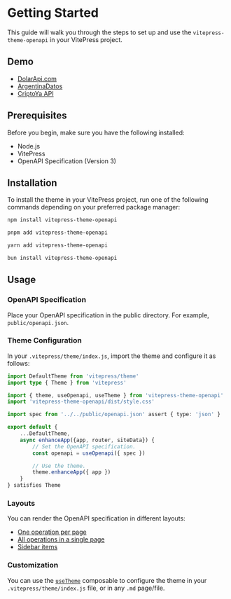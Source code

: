 # Getting Started

This guide will walk you through the steps to set up and use the `vitepress-theme-openapi` in your VitePress project.

## Demo

- [DolarApi.com](https://dolarapi.com/)
- [ArgentinaDatos](https://argentinadatos.com/)
- [CriptoYa API](https://docs.criptoya.com/)

## Prerequisites

Before you begin, make sure you have the following installed:

- Node.js
- VitePress
- OpenAPI Specification (Version 3)

## Installation

To install the theme in your VitePress project, run one of the following commands depending on your preferred package
manager:

```bash
npm install vitepress-theme-openapi

pnpm add vitepress-theme-openapi

yarn add vitepress-theme-openapi

bun install vitepress-theme-openapi
```

## Usage

### OpenAPI Specification

Place your OpenAPI specification in the public directory. For example, `public/openapi.json`.

### Theme Configuration

In your `.vitepress/theme/index.js`, import the theme and configure it as follows:

```ts
import DefaultTheme from 'vitepress/theme'
import type { Theme } from 'vitepress'

import { theme, useOpenapi, useTheme } from 'vitepress-theme-openapi'
import 'vitepress-theme-openapi/dist/style.css'

import spec from '../../public/openapi.json' assert { type: 'json' }

export default {
    ...DefaultTheme,
    async enhanceApp({app, router, siteData}) {
        // Set the OpenAPI specification.
        const openapi = useOpenapi({ spec })

        // Use the theme.
        theme.enhanceApp({ app })
    }
} satisfies Theme
```

### Layouts

You can render the OpenAPI specification in different layouts:

- [One operation per page](/layouts/one-operation.html)
- [All operations in a single page](/layouts/all-operations.html)
- [Sidebar items](/layouts/sidebar.html)

### Customization

You can use the [`useTheme`](/composables/useTheme) composable to configure the theme in your `.vitepress/theme/index.js` file, or in any `.md` page/file.
